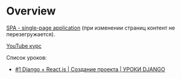 # Overview

[SPA - single-page application](https://en.wikipedia.org/wiki/Single-page_application) (при изменении страниц контент не перезегружается).

[YouTube курс](https://www.youtube.com/playlist?list=PLodoqt_ESP4ubldFsx_1kBrFr3RLNN7I7)

Список уроков:
- [#1 Django + React.js | Создание проекта | УРОКИ DJANGO](https://www.youtube.com/watch?v=nJ9BohUzgtM&list=PLodoqt_ESP4ubldFsx_1kBrFr3RLNN7I7&index=1)
